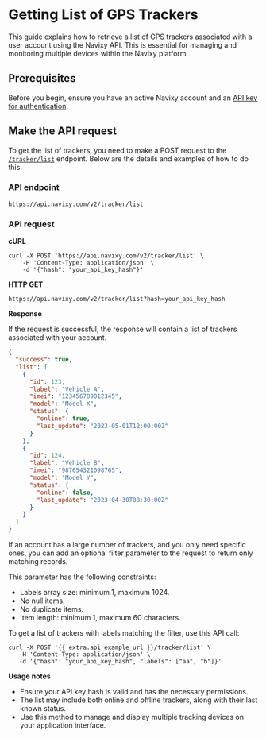 # Getting List of GPS Trackers

This guide explains how to retrieve a list of GPS trackers associated with a user account using the Navixy API. This is essential for managing and monitoring multiple devices within the Navixy platform.

## Prerequisites

Before you begin, ensure you have an active Navixy account and an [API key for authentication](../../getting-started/authentication.md).

## Make the API request

To get the list of trackers, you need to make a POST request to the [`/tracker/list`](broken-reference) endpoint. Below are the details and examples of how to do this.

### API endpoint

`https://api.navixy.com/v2/tracker/list`

### API request

**cURL**

```
curl -X POST 'https://api.navixy.com/v2/tracker/list' \
	-H 'Content-Type: application/json' \
	-d '{"hash": "your_api_key_hash"}'
```

**HTTP GET**

```
https://api.navixy.com/v2/tracker/list?hash=your_api_key_hash
```

**Response**

If the request is successful, the response will contain a list of trackers associated with your account.

```json
{
  "success": true,
  "list": [
    {
      "id": 123,
      "label": "Vehicle A",
      "imei": "123456789012345",
      "model": "Model X",
      "status": {
        "online": true,
        "last_update": "2023-05-01T12:00:00Z"
      }
    },
    {
      "id": 124,
      "label": "Vehicle B",
      "imei": "987654321098765",
      "model": "Model Y",
      "status": {
        "online": false,
        "last_update": "2023-04-30T08:30:00Z"
      }
    }
  ]
}
```

If an account has a large number of trackers, and you only need specific ones, you can add an optional filter parameter to the request to return only matching records.

This parameter has the following constraints:

* Labels array size: minimum 1, maximum 1024.
* No null items.
* No duplicate items.
* Item length: minimum 1, maximum 60 characters.

To get a list of trackers with labels matching the filter, use this API call:

```
curl -X POST '{{ extra.api_example_url }}/tracker/list' \
   -H 'Content-Type: application/json' \
   -d '{"hash": "your_api_key_hash", "labels": ["aa", "b"]}'
```

**Usage notes**

* Ensure your API key hash is valid and has the necessary permissions.
* The list may include both online and offline trackers, along with their last known status.
* Use this method to manage and display multiple tracking devices on your application interface.
